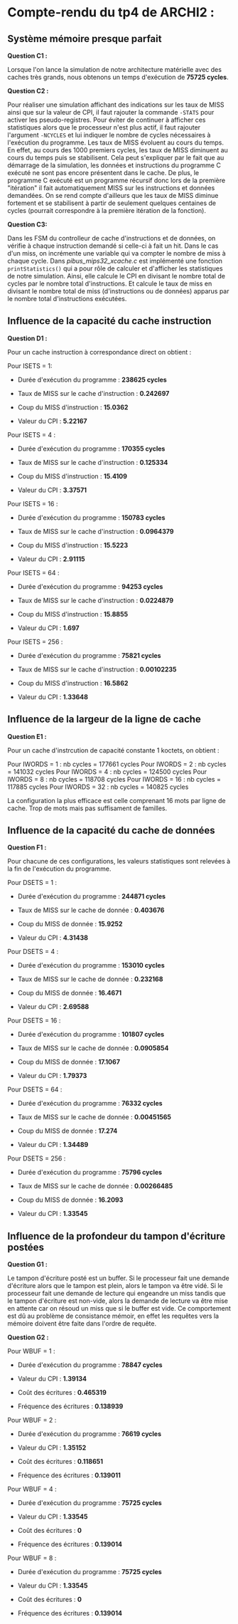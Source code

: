 Compte-rendu du tp4 de ARCHI2 :
===============================

## Système mémoire presque parfait

__Question C1 :__

Lorsque l'on lance la simulation de notre architecture matérielle avec des caches très grands, nous obtenons un temps d'exécution de **75725 cycles**.

__Question C2 :__

Pour réaliser une simulation affichant des indications sur les taux de MISS ainsi que sur la valeur de CPI, il faut rajouter la commande `-STATS` pour activer les pseudo-registres. Pour éviter de continuer à afficher ces statistiques alors que le processeur n'est plus actif, il faut rajouter l'argument `-NCYCLES` et lui indiquer le nombre de cycles nécessaires à l'exécution du programme.
Les taux de MISS  évoluent au cours du temps. En effet, au cours des 1000 premiers cycles, les taux de MISS diminuent au cours du temps puis se stabilisent. Cela peut s'expliquer par le fait que au démarrage de la simulation, les données et instructions du programme C exécuté ne sont pas encore présentent dans le cache. De plus, le programme C exécuté est un programme récursif donc lors de la première "itération" il fait automatiquement MISS sur les instructions et données demandées. On se rend compte d'ailleurs que les taux de MISS diminue fortement et se stabilisent à partir de seulement quelques centaines de cycles (pourrait correspondre à la première itération de la fonction).

__Question C3:__

Dans les FSM du controlleur de cache d'instructions et de données, on vérifie à chaque instruction demandé si celle-ci à fait un hit. Dans le cas d'un miss, on incrémente une variable qui va compter le nombre de miss à chaque cycle.
Dans *pibus_mips32_xcache.c* est implémenté une fonction `printStatistics()` qui a pour rôle de calculer et d'afficher les statistiques de notre simulation. Ainsi, elle calcule le CPI en divisant le nombre total de cycles par le nombre total d'instructions. Et calcule le taux de miss en divisant le nombre total de miss (d'instructions ou de données) apparus par le nombre total d'instructions exécutées. 

## Influence de la capacité du cache instruction

__Question D1 :__

Pour un cache instruction à correspondance direct on obtient :

Pour ISETS = 1:

* Durée d'exécution du programme : **238625 cycles**

* Taux de MISS sur le cache d'instruction : **0.242697** 

* Coup du MISS d'instruction : **15.0362**

* Valeur du CPI : **5.22167**

Pour ISETS = 4 :

* Durée d'exécution du programme : **170355 cycles**

* Taux de MISS sur le cache d'instruction : **0.125334** 

* Coup du MISS d'instruction : **15.4109**

* Valeur du CPI : **3.37571**

Pour ISETS = 16 :

* Durée d'exécution du programme : **150783 cycles**

* Taux de MISS sur le cache d'instruction : **0.0964379** 

* Coup du MISS d'instruction : **15.5223**

* Valeur du CPI : **2.91115**

Pour ISETS = 64 :

* Durée d'exécution du programme : **94253 cycles**

* Taux de MISS sur le cache d'instruction : **0.0224879** 

* Coup du MISS d'instruction : **15.8855**

* Valeur du CPI : **1.697**

Pour ISETS = 256 :

* Durée d'exécution du programme : **75821 cycles**

* Taux de MISS sur le cache d'instruction : **0.00102235** 

* Coup du MISS d'instruction : **16.5862**

* Valeur du CPI : **1.33648**


## Influence de la largeur de la ligne de cache 

__Question E1 :__

Pour un cache d'instrcution de capacité constante 1 koctets, on obtient :

Pour IWORDS = 1 : nb cycles  = 177661 cycles
Pour IWORDS = 2 : nb cycles  = 141032 cycles
Pour IWORDS = 4 : nb cycles  = 124500 cycles
Pour IWORDS = 8 : nb cycles  = 118708  cycles
Pour IWORDS = 16 : nb cycles  = 117885 cycles
Pour IWORDS = 32 : nb cycles  = 140825 cycles

La configuration la plus efficace est celle comprenant 16 mots par ligne de cache.
Trop de mots mais pas suffisament de familles.

## Influence de la capacité du cache de données

__Question F1 :__

Pour chacune de ces configurations, les valeurs statistiques sont relevées à la fin de l'exécution du programme.

Pour DSETS = 1 :

* Durée d'exécution du programme : **244871 cycles**

* Taux de MISS sur le cache de donnée : **0.403676** 

* Coup du MISS de donnée : **15.9252**

* Valeur du CPI : **4.31438**

Pour DSETS = 4 :

* Durée d'exécution du programme : **153010 cycles**

* Taux de MISS sur le cache de donnée  : **0.232168** 

* Coup du MISS de donnée : **16.4671**

* Valeur du CPI : **2.69588**

Pour DSETS = 16 :

* Durée d'exécution du programme : **101807 cycles**

* Taux de MISS sur le cache de donnée : **0.0905854** 

* Coup du MISS de donnée : **17.1067**

* Valeur du CPI : **1.79373**

Pour DSETS = 64 :

* Durée d'exécution du programme : **76332 cycles**

* Taux de MISS sur le cache de donnée : **0.00451565** 

* Coup du MISS de donnée : **17.274**

* Valeur du CPI : **1.34489**

Pour DSETS = 256 :

* Durée d'exécution du programme : **75796 cycles**

* Taux de MISS sur le cache de donnée : **0.00266485** 

* Coup du MISS de donnée : **16.2093**

* Valeur du CPI : **1.33545**

## Influence de la profondeur du tampon d'écriture postées 

__Question G1 :__

Le tampon d'écriture posté est un buffer. Si le processeur fait une demande d'écriture alors que le tampon est plein, alors le tampon va être vidé. Si le processeur fait une demande de lecture qui engeandre un miss tandis que le tampon d'écriture est non-vide, alors la demande de lecture  va être mise en attente car on résoud un miss que si le buffer est vide. Ce comportement est dû au problème de consistance mémoir, en effet les requêtes vers la mémoire doivent être faite dans l'ordre de requête.

__Question G2 :__

Pour WBUF = 1 :

* Durée d'exécution du programme : **78847 cycles**

* Valeur du CPI : **1.39134**

* Coût des écritures : **0.465319**

* Fréquence des écritures : **0.138939**


Pour WBUF = 2 :

* Durée d'exécution du programme : **76619 cycles**

* Valeur du CPI : **1.35152**

* Coût des écritures : **0.118651**

* Fréquence des écritures : **0.139011**

Pour WBUF = 4 :

* Durée d'exécution du programme : **75725 cycles**

* Valeur du CPI : **1.33545**

* Coût des écritures : **0**

* Fréquence des écritures : **0.139014**

Pour WBUF = 8 :

* Durée d'exécution du programme : **75725 cycles**

* Valeur du CPI : **1.33545**

* Coût des écritures : **0**

* Fréquence des écritures : **0.139014**




